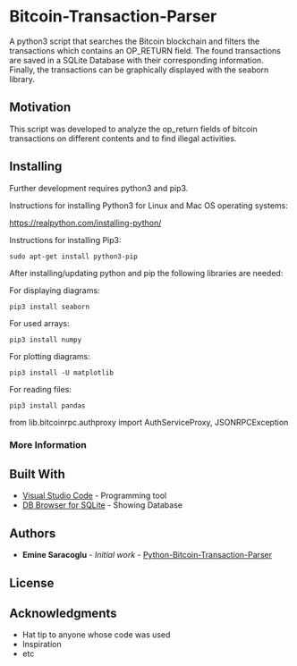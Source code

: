# Bitcoin-Transaction-Parser
A python3 script that searches the Bitcoin blockchain and filters the transactions which contains an OP_RETURN field. The found transactions are saved in a SQLite Database with their corresponding information. Finally, the transactions can be graphically displayed with the seaborn library.

## Motivation
This script was developed to analyze the op_return fields of bitcoin transactions on different contents and to find illegal activities.

##  Installing
Further development requires python3 and pip3.

Instructions for installing Python3 for Linux and Mac OS operating systems:

https://realpython.com/installing-python/


Instructions for installing Pip3:

```
sudo apt-get install python3-pip
```

After installing/updating python and pip the following libraries are needed:

For displaying diagrams:
```
pip3 install seaborn
```

For used arrays:
```
pip3 install numpy
```

For plotting diagrams:
```
pip3 install -U matplotlib
```

For reading files:
```
pip3 install pandas
```


from lib.bitcoinrpc.authproxy import AuthServiceProxy, JSONRPCException


### More Information

## Built With

* [Visual Studio Code](https://code.visualstudio.com) - Programming tool
* [DB Browser for SQLite](https://sqlitebrowser.org) - Showing Database


## Authors

* **Emine Saracoglu** - *Initial work* - [Python-Bitcoin-Transaction-Parser](https://github.com/MericD/Python-Bitcoin-Transaction-Parser.git)

## License

## Acknowledgments

* Hat tip to anyone whose code was used
* Inspiration
* etc
